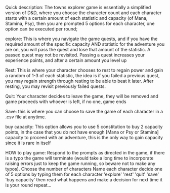 Quick description:
The towns explorer game is essentially a simplified version of D&D, where you choose the character count
and each character starts with a certain amount of each statistic and capacity (of Mana, Stamina, Psy), then you are prompted 5 options for each character, one option can be executed per round;

explore: This is where you navigate the game quests, and if you have the required amount of the specific capacity AND               statistic for the adventure you are on, you will pass the quest and lose that amount of the statistic. A passed             quest may not be revisited. Passing a quest increases your experience points, and after a certain amount you         level up

Rest: This is where your character chooses to rest to regain power and gain a random of 1-3 of each statistic, the idea is       if you failed a previous quest, you may regain strength through resting to be able to beat it later. After resting,       you may revisit previously failed quests.

Quit: Your character decides to leave the game, they will be removed and game proceeds with whoever is left, if no one,           game ends

Save: this is where you can choose to save the game of each character in a .csv file at anytime. 


buy capacity: This option allows you to use 5 constitution to buy 2 capacity points, in the case that you do not have enough [Mana or Psy or Stamina] capacity to proceed with an adventure, this is the only way to gain capacity since it is rare in itself

HOW to play game:
Respond to the prompts as directed in the game, if there is a typo the game will terminate (would take a long time to incorporate raising errors just to keep the game running, so beware not to make any typos). 
Choose the number of characters
Name each character
decide one of 5 options by typing them for each character 'explore' 'rest' 'quit' 'save' 'buy capacity'
then read what happens and make a decision for next time it is your round
repeat...
